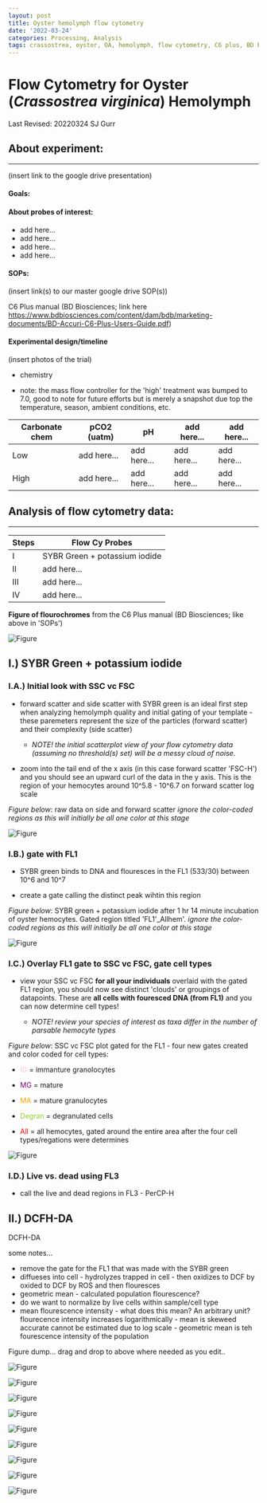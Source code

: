 ```yaml
---
layout: post
title: Oyster hemolymph flow cytometry
date: '2022-03-24'
categories: Processing, Analysis
tags: crassostrea, oyster, OA, hemolymph, flow cytometry, C6 plus, BD biosciences
---
```


# Flow Cytometry for Oyster (*Crassostrea virginica*) Hemolymph 
Last Revised: 20220324 SJ Gurr


## <a name="About experiment"></a> **About experiment**:
---------
(insert link to the google drive presentation)


#### Goals:





#### About probes of interest:

- add here...
- add here...
- add here...
- add here...

#### SOPs:  

(insert link(s) to our master google drive SOP(s))

C6 Plus manual (BD Biosciences; link here <https://www.bdbiosciences.com/content/dam/bdb/marketing-documents/BD-Accuri-C6-Plus-Users-Guide.pdf>)


#### Experimental design/timeline 

(insert photos of the trial) 

* chemistry

- note: the mass flow controller for the 'high' treatment was bumped to 7.0, good to note for future efforts but is merely a snapshot due top the temperature, season, ambient conditions, etc. 

| Carbonate chem  |      pCO2 (uatm)      |       pH      |        add here...       |    add here...         | 
| -----------     | -----------  | ----------- |  -----------  | ----------- |  
| Low             |    add here... |   add here...   | add here...     |   add here...    |        
| High            |    add here...    |    add here... |    add here...   |    add here...   |         
  


## <a name="Analysis of flow cytometry data"></a> **Analysis of flow cytometry data**:
---------
|  Steps | Flow Cy Probes |
|----|-----|
|  I | SYBR Green + potassium iodide |
|  II | add here... |
| III  | add here... |
| IV  | add here...  |



**Figure of flourochromes** from the C6 Plus manual (BD Biosciences; like above in 'SOPs')

![Figure](https://samgurr.github.io/SamJGurr_Lab_Notebook/images/Flow_cy_BD_Manual_FL_wavelengths.PNG "Flow_cy_BD_Manual_FL_wavelengths")

## I.) SYBR Green + potassium iodide 


### I.A.) Initial look with SSC vc FSC

* forward scatter and side scatter with SYBR green is an ideal first step when analyzing hemolymph quality and initial gating of your template - these paremeters represent the size of the particles (forward scatter) and their complexity (side scatter) 

	- *NOTE! the initial scatterplot view of your flow cytometry data (assuming no threshold(s) set) will be a messy cloud of noise.* 

* zoom into the tail end of the x axis (in this case forward scatter 'FSC-H') and you should see an upward curl of the data in the y axis. This is the region of your hemocytes around 10^5.8 - 10^6.7 on forward scatter log scale


*Figure below*: raw data on side and forward scatter *ignore the color-coded regions as this will initially be all one color at this stage*

![Figure](https://samgurr.github.io/SamJGurr_Lab_Notebook/images/Flow_cy_sscfsc_raw.PNG "Flow_cy_sscfsc_raw")


### I.B.) gate with FL1 

* SYBR green binds to DNA and flouresces in the FL1 (533/30) between 10^6 and 10^7

* create a gate calling the distinct peak wihtin this region

*Figure below*: SYBR green + potassium iodide after 1 hr 14 minute incubation of oyster hemocytes. Gated region titled 'FL1'_Allhem'. *ignore the color-coded regions as this will initially be all one color at this stage*

![Figure](https://samgurr.github.io/SamJGurr_Lab_Notebook/images/Flow_cy_FL1_SYBR_green.PNG "Flow_cy_FL1_SYBR_green")


### I.C.) Overlay FL1 gate to SSC vc FSC, gate cell types

* view your SSC vc FSC **for all your individuals** overlaid with the gated FL1 region, you should now see distinct 'clouds' or groupings of datapoints. These are **all cells with fouresced DNA (from FL1)** and you can now determine cell types!

	- *NOTE! review your species of interest as taxa differ in the number of parsable hemocyte types* 

*Figure below*: SSC vc FSC plot gated for the FL1 - four new gates created and color coded for cell types:

- <span style="color:pink">IG</span> = immanture granolocytes
	
- <span style="color:purple">MG</span> = mature 
	
- <span style="color:orange">MA</span> = mature granulocytes
	
- <span style="color:yellowgreen">Degran</span> = degranulated cells
	
- <span style="color:red">All</span> = all hemocytes, gated around the entire area after the four cell types/regations were determines

![Figure](https://samgurr.github.io/SamJGurr_Lab_Notebook/images/Flow_cy_sscfsc_gated.PNG "Flow_cy_sscfsc_gated")


### I.D.) Live vs. dead using FL3 

* call the live and dead regions in FL3 - PerCP-H 

## II.) DCFH-DA

DCFH-DA

some notes...
* remove the gate for the FL1 that was made with the SYBR green
* diffueses into cell - hydrolyzes trapped in cell -  then oxidizes to DCF by oxided to DCF by ROS and then flouresces 
* geometric mean - calculated population flourescence? 
* do we want to normalize by live cells within sample/cell type 
* mean flourescence intensity - what does this mean? An arbitrary unit? flourecence intensity increases logarithmically - mean is skeweed accurate cannot be estimated due to log scale - geometric mean is teh fourescence intensity of the population 



Figure dump... drag and drop to above where needed as you edit..

![Figure](https://samgurr.github.io/SamJGurr_Lab_Notebook/images/Flow_cy_Beads_mature_granulocytes_gates.PNG "Pgen_histology_figs")

![Figure](https://samgurr.github.io/SamJGurr_Lab_Notebook/images/Flow_cy_DCFHDA_parsed_FL1.PNG "Pgen_histology_figs")

![Figure](https://samgurr.github.io/SamJGurr_Lab_Notebook/images/Flow_cy_gate_FL1__for_DCFHDA.PNG "Pgen_histology_figs")

![Figure](https://samgurr.github.io/SamJGurr_Lab_Notebook/images/Flow_cy_gated_OFF_DCFHFDA.PNG "Pgen_histology_figs")

![Figure](https://samgurr.github.io/SamJGurr_Lab_Notebook/images/Flow_cy_interection_live_cells_by_type.PNG "Pgen_histology_figs")

![Figure](https://samgurr.github.io/SamJGurr_Lab_Notebook/images/Flow_cy_matrue_granulocytes_Beads.PNG "Pgen_histology_figs")

![Figure](https://samgurr.github.io/SamJGurr_Lab_Notebook/images/Flow_cy_sscfsc_gated.PNG "Flow_cy_sscfsc_gated")

![Figure](https://samgurr.github.io/SamJGurr_Lab_Notebook/images/Flow_cy_SYBRGreen_PI_master_gated.PNG "Flow_cy_SYBRGreen_PI_master_gated")


![Figure](https://samgurr.github.io/SamJGurr_Lab_Notebook/images/Flow_cy_FL1_SYBR_green.PNG "Flow_cy_FL1_SYBR_green")
